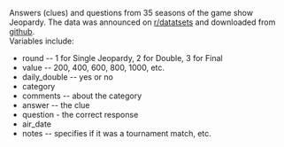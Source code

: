 Answers (clues) and questions from 35 seasons of the game show Jeopardy.
The data was announced on
[r/datatsets](https://old.reddit.com/r/datasets/comments/cj3ipd/jeopardy_dataset_with_349000_clues)
and downloaded from
[github](https://github.com/jwolle1/jeopardy_clue_dataset).  
Variables include:
- round -- 1 for Single Jeopardy, 2 for Double, 3 for Final
- value -- 200, 400, 600, 800, 1000, etc.
- daily_double -- yes or no
- category
- comments -- about the category
- answer -- the clue
- question - the correct response
- air_date
- notes -- specifies if it was a tournament match, etc.
